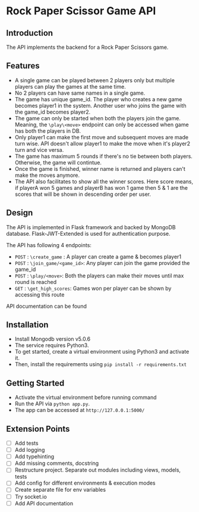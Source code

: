 # Rock Paper Scissor Game API

## Introduction

The API implements the backend for a Rock Paper Scissors game.

## Features

- A single game can be played between 2 players only but multiple players can play the games at the same time. 
- No 2 players can have same names in a single game.
- The game has unique game_id. The player who creates a new game becomes player1 in the system. 
Another user who joins the game with the game_id becomes player2. 
- The game can only be started when both the players join the game. Meaning, the `\play\<move>` endpoint can only be accessed when game has both the players in DB.
- Only player1 can make the first move and subsequent moves are made turn wise. API doesn't allow player1 to make the move when it's player2 turn and vice versa.
- The game has maximum 5 rounds if there's no tie between both players. Otherwise, the game will contintue.
- Once the game is finished, winner name is returned and players can't make the moves anymore.
- The API also facilitates to show all the winner scores. Here score means, if playerA won 5 games and playerB has won 1 game then 5 & 1 are the scores that will be shown in descending order per user.

## Design

The API is implemented in Flask framework and backed by MongoDB database.
Flask-JWT-Extended is used for authentication purpose.

The API has following 4 endpoints:

- `POST` : `\create_game` : A player can create a game & becomes player1
- `POST` : `\join_game/<game_id>`: Any player can join the game provided the game_id
- `POST` : `\play/<move>`: Both the players can make their moves until max round is reached 
- `GET`  : `\get_high_scores`: Games won per player can be shown by accessing this route

API documentation can be found <here>

## Installation

- Install Mongodb version v5.0.6
- The service requires Python3.
- To get started, create a virtual environment using Python3 and activate it.
- Then, install the requirements using `pip install -r requirements.txt`

## Getting Started

   - Activate the virtual environment before running command
   - Run the API via `python app.py`.
   - The app can be accessed at `http://127.0.0.1:5000/`

## Extension Points

- [ ] Add tests
- [ ] Add logging
- [ ] Add typehinting
- [ ] Add missing comments, docstring
- [ ] Restructure project. Separate out modules including views, models, tests
- [ ] Add config for different environments & execution modes
- [ ] Create separate file for env variables
- [ ] Try socket.io
- [ ] Add API documentation
